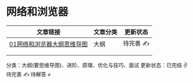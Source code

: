 # 网络和浏览器

| 文章链接                                                     | 文章分类 | 更新状态 |
| ------------------------------------------------------------ | -------- | -------- |
| [01网络和浏览器大纲思维导图](https://github.com/xzhuling/Front_end_knowledge_outline/blob/main/Debug/01%E5%BC%80%E5%8F%91%E5%92%8C%E8%B0%83%E8%AF%95.md) | 大纲     | 待完善 ✍️ |
|                                                              |          |          |
|                                                              |          |          |

分类：大纲(要思维导图)、进阶、原理、优化与技巧、面试
更新状态：已完结 ✌️ 待完善 ✍️ 待解答 ✊

